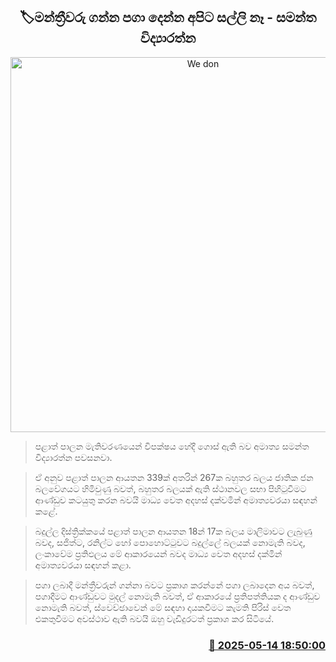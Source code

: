 <p align='center'><b><h2 align='center' title='We don't have the money to hire MPs - Samantha Vidyaratne'>🏷මන්ත්‍රීවරු ගන්න පගා දෙන්න අපිට සල්ලි නෑ - සමන්ත විද්‍යාරත්න</h2></b></p>
<p align='center'><img src='https://helakuru.sgp1.cdn.digitaloceanspaces.com/esana/images/lib/samantha-mar-2025.jpg' width='600' alt='We don't have the money to hire MPs - Samantha Vidyaratne'></p>

> පළාත් පාලන මැතිවරණයෙන් විපක්ෂය හේදී ගොස් ඇති බව අමාත්‍ය සමන්ත විද්‍යාරත්න පවසනවා.

> ඒ අනුව පළාත් පාලන ආයතන 339ක් අතරින් 267ක බහුතර බලය ජාතික ජන බලවේගයට හිමිවුණු බවත්, බහුතර බලයක් ඇති ස්ථානවල සභා පිහිටුවීමට ආණ්ඩුව කටයුතු කරන බවයි මාධ්‍ය වෙත අදහස් දක්වමින් අමාත්‍යවරයා සඳහන් කළේ.

> බදුල්ල දිස්ත්‍රික්කයේ පළාත් පාලන ආයතන 18න් 17ක බලය මාලිමාවට ලැබුණු බවද, සජිත්ට, රනිල්ට හෝ පොහොට්ටුවට බදුල්ලේ බලයක් නොමැති බවද, ලංකාවේම ප්‍රතිඵලය මේ ආකාරයෙන් බවද මාධ්‍ය වෙත අදහස් දක්මින් අමාත්‍යවරයා සඳහන් කළා.

> පගා ලබාදී මන්ත්‍රීවරුන් ගන්නා බවට ප්‍රකාශ කරන්නේ පගා ලබාදෙන අය බවත්, පගාදීමට ආණ්ඩුවට මුදල් නොමැති බවත්, ඒ ආකාරයේ ප්‍රතිපත්තියක ද ආණ්ඩුව නොමැති බවත්, ස්වෙච්ඡාවෙන් මේ සඳහා දායකවීමට කැමති පිරිස් වෙත එකතුවීමට අවස්ථාව ඇති බවයි ඔහු වැඩිදුරටත් ප්‍රකාශ කර සිටියේ.



<h3 align='right'><a href='https://www.helakuru.lk/esana/p/110074/'>📅 2025-05-14 18:50:00</a></h3>
